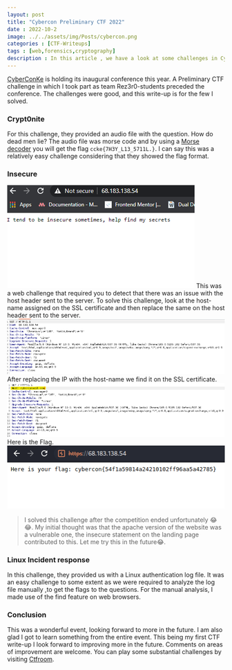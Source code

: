 ```yaml
---
layout: post
title: "Cybercon Preliminary CTF 2022"
date : 2022-10-2
image: ../../assets/img/Posts/cybercon.png
categories : [CTF-Writeups]
tags : [web,forensics,cryptography]
description : In this article , we have a look at some challenges in Cybercon 2022 ..
---
```

[CyberConKe](https://materializecss.com/) is holding its inaugural conference this year. A Preliminary CTF challenge in which I took part as team Rez3r0-students preceded the conference. The challenges were good, and this write-up is for the few I solved.

### Crypt0nite
For this challenge, they provided an audio file with the question. How do dead men lie? The audio file was morse code and by using a [Morse decoder](https://morsecode.world/international/decoder/audio-decoder-adaptive.html) you will get the flag `ccke{7H3Y_L13_5711L.}`. I can say this was a relatively easy challenge considering that they showed the flag format.

### Insecure
![insecure png](/assets/img/Posts/insecure.png)
This was a web challenge that required you to detect that there was an issue with the host header sent to the server. To solve this challenge, look at the host-name assigned on the SSL certificate and then replace the same on the host header sent to the server.
![request](/assets/img/Posts/insecure1.png)
After replacing the IP with the host-name we find it on the SSL certificate.
![request](/assets/img/Posts/insecure2.png)
Here is the Flag. ![Flag](/assets/img/Posts/insecure3.png)
> I solved this challenge after the competition ended unfortunately 😂😂. My initial thought was that the apache version of the website was a vulnerable one, the insecure statement on the landing page contributed to this. Let me try this in the future😂.
### Linux Incident response
In this challenge, they provided us with a Linux authentication log file. It was an easy challenge to some extent as we were required to analyze the log file manually ,to get the flags to the questions. For the manual analysis, I made use of the find feature on web browsers.
### Conclusion
This was a wonderful event, looking forward to more in the future. I am also glad I got to learn something from the entire event. This being my first CTF write-up I look forward to improving more in the future. Comments on areas of improvement are welcome. You can play some substantial challenges by visiting [Ctfroom](https://ctfroom.com).